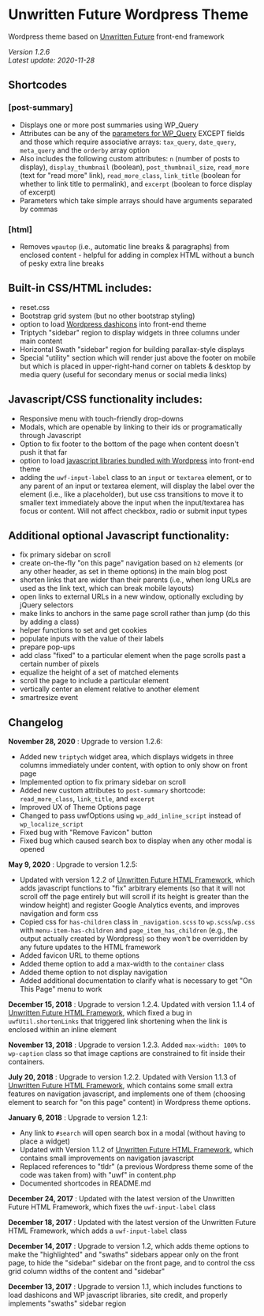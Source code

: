 # Unwritten Future Wordpress Theme

Wordpress theme based on [Unwritten Future](https://github.com/jkissam/unwritten_future/) front-end framework

_Version 1.2.6_  
_Latest update: 2020-11-28_

## Shortcodes

### [post-summary]

* Displays one or more post summaries using WP_Query
* Attributes can be any of the [parameters for WP_Query](https://developer.wordpress.org/reference/classes/wp_query/#parameters) EXCEPT fields and those which require associative arrays: `tax_query`, `date_query`, `meta_query` and the `orderby` array option
* Also includes the following custom attributes: `n` (number of posts to display), `display_thumbnail` (boolean), `post_thumbnail_size`, `read_more` (text for "read more" link), `read_more_class`, `link_title` (boolean for whether to link title to permalink), and `excerpt` (boolean to force display of excerpt)
* Parameters which take simple arrays should have arguments separated by commas

### [html]

* Removes `wpautop` (i.e., automatic line breaks & paragraphs) from enclosed content - helpful for adding in complex HTML without a bunch of pesky extra line breaks

## Built-in CSS/HTML includes:

* reset.css
* Bootstrap grid system (but no other bootstrap styling)
* option to load [Wordpress dashicons](https://developer.wordpress.org/resource/dashicons/) into front-end theme
* Triptych "sidebar" region to display widgets in three columns under main content
* Horizontal Swath "sidebar" region for building parallax-style displays
* Special "utility" section which will render just above the footer on mobile but which is placed in upper-right-hand corner on tablets & desktop by media query (useful for secondary menus or social media links)

## Javascript/CSS functionality includes:

* Responsive menu with touch-friendly drop-downs
* Modals, which are openable by linking to their ids or programatically through Javascript
* Option to fix footer to the bottom of the page when content doesn't push it that far
* option to load [javascript libraries bundled with Wordpress](https://developer.wordpress.org/reference/functions/wp_enqueue_script/#default-scripts-included-and-registered-by-wordpress) into front-end theme
* adding the `uwf-input-label` class to an `input` or `textarea` element, or to any parent of an input or textarea element, will display the label over the element (i.e., like a placeholder), but use css transitions to move it to smaller text immediately above the input when the input/textarea has focus or content. Will not affect checkbox, radio or submit input types

## Additional optional Javascript functionality:

* fix primary sidebar on scroll
* create on-the-fly "on this page" navigation based on `h2` elements (or any other header, as set in theme options) in the main blog post
* shorten links that are wider than their parents (i.e., when long URLs are used as the link text, which can break mobile layouts)
* open links to external URLs in a new window, optionally excluding by jQuery selectors
* make links to anchors in the same page scroll rather than jump (do this by adding a class)
* helper functions to set and get cookies
* populate inputs with the value of their labels
* prepare pop-ups
* add class "fixed" to a particular element when the page scrolls past a certain number of pixels
* equalize the height of a set of matched elements
* scroll the page to include a particular element
* vertically center an element relative to another element
* smartresize event

## Changelog

__November 28, 2020__ : Upgrade to version 1.2.6:

* Added new `triptych` widget area, which displays widgets in three columns immediately under content, with option to only show on front page
* Implemented option to fix primary sidebar on scroll
* Added new custom attributes to `post-summary` shortcode: `read_more_class`, `link_title`, and `excerpt`
* Improved UX of Theme Options page
* Changed to pass uwfOptions using `wp_add_inline_script` instead of `wp_localize_script`
* Fixed bug with "Remove Favicon" button
* Fixed bug which caused search box to display when any other modal is opened

__May 9, 2020__ : Upgrade to version 1.2.5:

* Updated with version 1.2.2 of [Unwritten Future HTML Framework](https://github.com/jkissam/unwritten_future/), which adds javascript functions to "fix" arbitrary elements (so that it will not scroll off the page entirely but will scroll if its height is greater than the window height) and register Google Analytics events, and improves navigation and form css
* Copied css for `has-children` class in `_navigation.scss` to `wp.scss`/`wp.css` with `menu-item-has-children` and `page_item_has_children` (e.g., the output actually created by Wordpress)  so they won't be overridden by any future updates to the HTML framework
* Added favicon URL to theme options
* Added theme option to add a max-width to the `container` class 
* Added theme option to not display navigation
* Added additional documentation to clarify what is necessary to get "On This Page" menu to work

__December 15, 2018__ : Upgrade to version 1.2.4. Updated with version 1.1.4 of [Unwritten Future HTML Framework](https://github.com/jkissam/unwritten_future/), which fixed a bug in `uwfUtil.shortenLinks` that triggered link shortening when the link is enclosed within an inline element

__November 13, 2018__ : Upgrade to version 1.2.3. Added `max-width: 100%` to `wp-caption` class so that image captions are constrained to fit inside their containers.

__July 20, 2018__ : Upgrade to version 1.2.2. Updated with Version 1.1.3 of [Unwritten Future HTML Framework](https://github.com/jkissam/unwritten_future/), which contains some small extra features on navigation javascript, and implements one of them (choosing element to search for "on this page" content) in Wordpress theme options.

__January 6, 2018__ : Upgrade to version 1.2.1:

* Any link to `#search` will open search box in a modal (without having to place a widget)
* Updated with Version 1.1.2 of [Unwritten Future HTML Framework](https://github.com/jkissam/unwritten_future/), which contains small improvements on navigation javascript
* Replaced references to "tldr" (a previous Wordpress theme some of the code was taken from) with "uwf" in content.php
* Documented shortcodes in README.md

__December 24, 2017__ : Updated with the latest version of the Unwritten Future HTML Framework, which fixes the `uwf-input-label` class

__December 18, 2017__ : Updated with the latest version of the Unwritten Future HTML Framework, which adds a `uwf-input-label` class

__December 14, 2017__ : Upgrade to version 1.2, which adds theme options to make the "highlighted" and "swaths" sidebars appear only on the front page, to hide the "sidebar" sidebar on the front page, and to control the css grid column widths of the content and "sidebar"

__December 13, 2017__ : Upgrade to version 1.1, which includes functions to load dashicons and WP javascript libraries, site credit, and properly implements "swaths" sidebar region